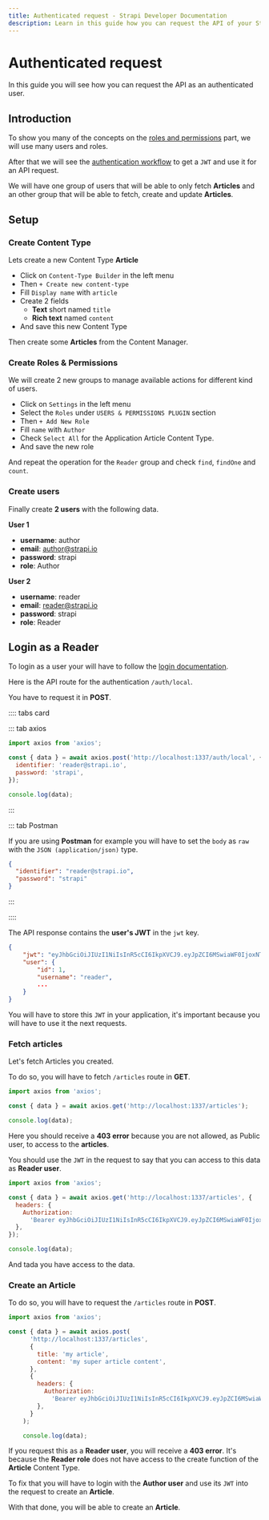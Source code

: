 ```yaml
---
title: Authenticated request - Strapi Developer Documentation
description: Learn in this guide how you can request the API of your Strapi project as an authenticated user.
---
```


# Authenticated request

In this guide you will see how you can request the API as an authenticated user.

## Introduction

To show you many of the concepts on the [roles and permissions](/developer-docs/latest/plugins/users-permissions.md) part, we will use many users and roles.

After that we will see the [authentication workflow](/developer-docs/latest/plugins/users-permissions.md#authentication) to get a `JWT` and use it for an API request.

We will have one group of users that will be able to only fetch **Articles** and an other group that will be able to fetch, create and update **Articles**.

## Setup

### Create Content Type

Lets create a new Content Type **Article**

- Click on `Content-Type Builder` in the left menu
- Then `+ Create new content-type`
- Fill `Display name` with `article`
- Create 2 fields
  - **Text** short named `title`
  - **Rich text** named `content`
- And save this new Content Type

Then create some **Articles** from the Content Manager.

### Create Roles & Permissions

We will create 2 new groups to manage available actions for different kind of users.

- Click on `Settings` in the left menu
- Select the `Roles` under `USERS & PERMISSIONS PLUGIN` section
- Then `+ Add New Role`
- Fill `name` with `Author`
- Check `Select All` for the Application Article Content Type.
- And save the new role

And repeat the operation for the `Reader` group and check `find`, `findOne` and `count`.

### Create users

Finally create **2 users** with the following data.

**User 1**

- **username**: author
- **email**: author@strapi.io
- **password**: strapi
- **role**: Author

**User 2**

- **username**: reader
- **email**: reader@strapi.io
- **password**: strapi
- **role**: Reader

## Login as a Reader

To login as a user your will have to follow the [login documentation](/developer-docs/latest/plugins/users-permissions.md#login).

Here is the API route for the authentication `/auth/local`.

You have to request it in **POST**.

:::: tabs card

::: tab axios

```js
import axios from 'axios';

const { data } = await axios.post('http://localhost:1337/auth/local', {
  identifier: 'reader@strapi.io',
  password: 'strapi',
});

console.log(data);
```

:::

::: tab Postman

If you are using **Postman** for example you will have to set the `body` as `raw` with the `JSON (application/json)` type.

```json
{
  "identifier": "reader@strapi.io",
  "password": "strapi"
}
```

:::

::::

The API response contains the **user's JWT** in the `jwt` key.

```json
{
    "jwt": "eyJhbGciOiJIUzI1NiIsInR5cCI6IkpXVCJ9.eyJpZCI6MSwiaWF0IjoxNTc2OTM4MTUwLCJleHAiOjE1Nzk1MzAxNTB9.UgsjjXkAZ-anD257BF7y1hbjuY3ogNceKfTAQtzDEsU",
    "user": {
        "id": 1,
        "username": "reader",
        ...
    }
}
```

You will have to store this `JWT` in your application, it's important because you will have to use it the next requests.

### Fetch articles

Let's fetch Articles you created.

To do so, you will have to fetch `/articles` route in **GET**.

```js
import axios from 'axios';

const { data } = await axios.get('http://localhost:1337/articles');

console.log(data);
```

Here you should receive a **403 error** because you are not allowed, as Public user, to access to the **articles**.

You should use the `JWT` in the request to say that you can access to this data as **Reader user**.

```js
import axios from 'axios';

const { data } = await axios.get('http://localhost:1337/articles', {
  headers: {
    Authorization:
      'Bearer eyJhbGciOiJIUzI1NiIsInR5cCI6IkpXVCJ9.eyJpZCI6MSwiaWF0IjoxNTc2OTM4MTUwLCJleHAiOjE1Nzk1MzAxNTB9.UgsjjXkAZ-anD257BF7y1hbjuY3ogNceKfTAQtzDEsU',
  },
});

console.log(data);
```

And tada you have access to the data.

### Create an Article

To do so, you will have to request the `/articles` route in **POST**.

```js
import axios from 'axios';

const { data } = await axios.post(
      'http://localhost:1337/articles',
      {
        title: 'my article',
        content: 'my super article content',
      },
      {
        headers: {
          Authorization:
            'Bearer eyJhbGciOiJIUzI1NiIsInR5cCI6IkpXVCJ9.eyJpZCI6MSwiaWF0IjoxNTc2OTM4MTUwLCJleHAiOjE1Nzk1MzAxNTB9.UgsjjXkAZ-anD257BF7y1hbjuY3ogNceKfTAQtzDEsU',
        },
      }
    );

    console.log(data);
```

If you request this as a **Reader user**, you will receive a **403 error**. It's because the **Reader role** does not have access to the create function of the **Article** Content Type.

To fix that you will have to login with the **Author user** and use its `JWT` into the request to create an **Article**.

With that done, you will be able to create an **Article**.
